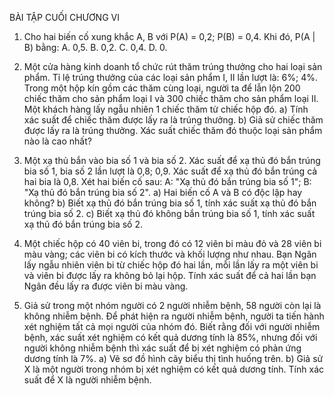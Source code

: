 BÀI TẬP CUỐI CHƯƠNG VI

1. Cho hai biến cố xung khắc A, B với P(A) = 0,2; P(B) = 0,4. Khi đó, P(A | B) bằng:
   A. 0,5.         B. 0,2.         C. 0,4.         D. 0.

2. Một cửa hàng kinh doanh tổ chức rút thăm trúng thưởng cho hai loại sản phẩm. Tỉ lệ trúng thưởng của các loại sản phẩm I, II lần lượt là: 6%; 4%. Trong một hộp kín gồm các thăm cùng loại, người ta để lẫn lộn 200 chiếc thăm cho sản phẩm loại I và 300 chiếc thăm cho sản phẩm loại II. Một khách hàng lấy ngẫu nhiên 1 chiếc thăm từ chiếc hộp đó.
   a) Tính xác suất để chiếc thăm được lấy ra là trúng thưởng.
   b) Giả sử chiếc thăm được lấy ra là trúng thưởng. Xác suất chiếc thăm đó thuộc loại sản phẩm nào là cao nhất?

3. Một xạ thủ bắn vào bia số 1 và bia số 2. Xác suất để xạ thủ đó bắn trúng bia số 1, bia số 2 lần lượt là 0,8; 0,9. Xác suất để xạ thủ đó bắn trúng cả hai bia là 0,8. Xét hai biến cố sau:
   A: "Xạ thủ đó bắn trúng bia số 1";
   B: "Xạ thủ đó bắn trúng bia số 2".
   a) Hai biến cố A và B có độc lập hay không?
   b) Biết xạ thủ đó bắn trúng bia số 1, tính xác suất xạ thủ đó bắn trúng bia số 2.
   c) Biết xạ thủ đó không bắn trúng bia số 1, tính xác suất xạ thủ đó bắn trúng bia số 2.

4. Một chiếc hộp có 40 viên bi, trong đó có 12 viên bi màu đỏ và 28 viên bi màu vàng; các viên bi có kích thước và khối lượng như nhau. Bạn Ngân lấy ngẫu nhiên viên bi từ chiếc hộp đó hai lần, mỗi lần lấy ra một viên bi và viên bi được lấy ra không bỏ lại hộp. Tính xác suất để cả hai lần bạn Ngân đều lấy ra được viên bi màu vàng.

5. Giả sử trong một nhóm người có 2 người nhiễm bệnh, 58 người còn lại là không nhiễm bệnh. Để phát hiện ra người nhiễm bệnh, người ta tiến hành xét nghiệm tất cả mọi người của nhóm đó. Biết rằng đối với người nhiễm bệnh, xác suất xét nghiệm có kết quả dương tính là 85%, nhưng đối với người không nhiễm bệnh thì xác suất để bị xét nghiệm có phản ứng dương tính là 7%.
   a) Vẽ sơ đồ hình cây biểu thị tình huống trên.
   b) Giả sử X là một người trong nhóm bị xét nghiệm có kết quả dương tính. Tính xác suất để X là người nhiễm bệnh.